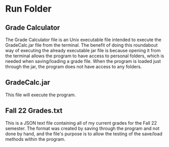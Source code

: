<h1>Run Folder</h1>

<h2>Grade Calculator</h2>
The Grade Calculator file is an Unix executable file intended to execute the GradeCalc.jar file from the terminal. The benefit of doing this roundabout way of executing the already executable jar file is because opening it from the terminal allows the program to have access to personal folders, which is needed when saving/loading a grade file. When the program is loaded just through the jar, the program does not have access to any folders.

<h2>GradeCalc.jar</h2>
This file will execute the program.

<h2>Fall 22 Grades.txt</h2>
This is a JSON text file containing all of my current grades for the Fall 22 semester. The format was created by saving through the program and not done by hand, and the file's purpose is to allow the testing of the save/load methods within the program.
